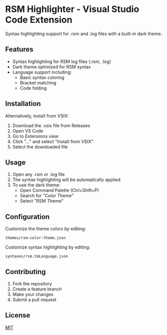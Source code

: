 # RSM Highlighter - Visual Studio Code Extension

Syntax highlighting support for .rsm and .log files with a built-in dark theme.

## Features

- Syntax highlighting for RSM log files (.rsm, .log)
- Dark theme optimized for RSM syntax
- Language support including:
  - Basic syntax coloring
  - Bracket matching
  - Code folding

## Installation

<!-- 1. Open VS Code
2. Go to Extensions view (Ctrl+Shift+X)
3. Search for "RSM Highlighter"
4. Click Install -->

Alternatively, install from VSIX:
1. Download the .vsix file from Releases
2. Open VS Code
3. Go to Extensions view
4. Click "..." and select "Install from VSIX"
5. Select the downloaded file

## Usage

1. Open any .rsm or .log file
2. The syntax highlighting will be automatically applied
3. To use the dark theme:
   - Open Command Palette (Ctrl+Shift+P)
   - Search for "Color Theme"
   - Select "RSM Theme"

## Configuration

Customize the theme colors by editing:
```
themes/rsm-color-theme.json
```

Customize syntax highlighting by editing:
```
syntaxes/rsm.tmLanguage.json
```

## Contributing

1. Fork the repository
2. Create a feature branch
3. Make your changes
4. Submit a pull request

## License

[MIT](LICENSE)

